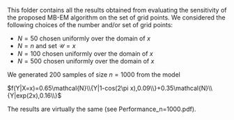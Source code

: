 This folder contains all the results obtained from evaluating the sensitivity of the proposed MB-EM algorithm on the set of grid points.
We considered the following choices of the number and/or set of grid points:
* $N=50$ chosen uniformly over the domain of $x$
* $N=n$ and set $\mathcal{U}=x$
* $N=100$ chosen uniformly over the domain of $x$
* $N=500$ chosen uniformly over the domain of $x$
  
We generated $200$ samples of size $n=1000$ from the model 

$f(Y|X=x)=0.65\mathcal{N}\\{Y|1-cos(2\pi x),0.09\\}+0.35\mathcal{N}\\{Y|exp(2x),0.16\\}$

The results are virtually the same (see Performance_n=1000.pdf).
 
